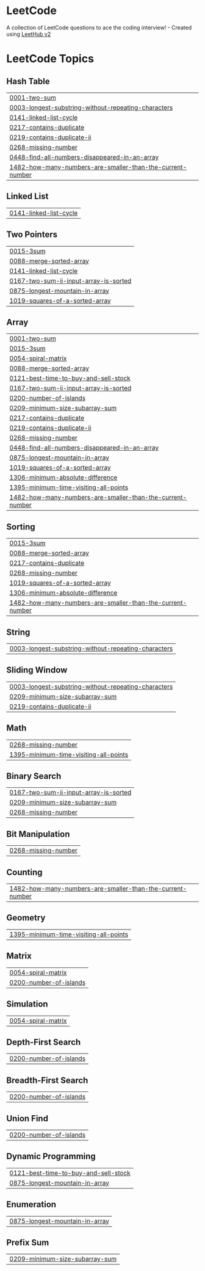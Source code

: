 # LeetCode
A collection of LeetCode questions to ace the coding interview! - Created using [LeetHub v2](https://github.com/arunbhardwaj/LeetHub-2.0)

<!---LeetCode Topics Start-->
# LeetCode Topics
## Hash Table
|  |
| ------- |
| [0001-two-sum](https://github.com/shahin-m-hashim/LeetCode/tree/master/0001-two-sum) |
| [0003-longest-substring-without-repeating-characters](https://github.com/shahin-m-hashim/LeetCode/tree/master/0003-longest-substring-without-repeating-characters) |
| [0141-linked-list-cycle](https://github.com/shahin-m-hashim/LeetCode/tree/master/0141-linked-list-cycle) |
| [0217-contains-duplicate](https://github.com/shahin-m-hashim/LeetCode/tree/master/0217-contains-duplicate) |
| [0219-contains-duplicate-ii](https://github.com/shahin-m-hashim/LeetCode/tree/master/0219-contains-duplicate-ii) |
| [0268-missing-number](https://github.com/shahin-m-hashim/LeetCode/tree/master/0268-missing-number) |
| [0448-find-all-numbers-disappeared-in-an-array](https://github.com/shahin-m-hashim/LeetCode/tree/master/0448-find-all-numbers-disappeared-in-an-array) |
| [1482-how-many-numbers-are-smaller-than-the-current-number](https://github.com/shahin-m-hashim/LeetCode/tree/master/1482-how-many-numbers-are-smaller-than-the-current-number) |
## Linked List
|  |
| ------- |
| [0141-linked-list-cycle](https://github.com/shahin-m-hashim/LeetCode/tree/master/0141-linked-list-cycle) |
## Two Pointers
|  |
| ------- |
| [0015-3sum](https://github.com/shahin-m-hashim/LeetCode/tree/master/0015-3sum) |
| [0088-merge-sorted-array](https://github.com/shahin-m-hashim/LeetCode/tree/master/0088-merge-sorted-array) |
| [0141-linked-list-cycle](https://github.com/shahin-m-hashim/LeetCode/tree/master/0141-linked-list-cycle) |
| [0167-two-sum-ii-input-array-is-sorted](https://github.com/shahin-m-hashim/LeetCode/tree/master/0167-two-sum-ii-input-array-is-sorted) |
| [0875-longest-mountain-in-array](https://github.com/shahin-m-hashim/LeetCode/tree/master/0875-longest-mountain-in-array) |
| [1019-squares-of-a-sorted-array](https://github.com/shahin-m-hashim/LeetCode/tree/master/1019-squares-of-a-sorted-array) |
## Array
|  |
| ------- |
| [0001-two-sum](https://github.com/shahin-m-hashim/LeetCode/tree/master/0001-two-sum) |
| [0015-3sum](https://github.com/shahin-m-hashim/LeetCode/tree/master/0015-3sum) |
| [0054-spiral-matrix](https://github.com/shahin-m-hashim/LeetCode/tree/master/0054-spiral-matrix) |
| [0088-merge-sorted-array](https://github.com/shahin-m-hashim/LeetCode/tree/master/0088-merge-sorted-array) |
| [0121-best-time-to-buy-and-sell-stock](https://github.com/shahin-m-hashim/LeetCode/tree/master/0121-best-time-to-buy-and-sell-stock) |
| [0167-two-sum-ii-input-array-is-sorted](https://github.com/shahin-m-hashim/LeetCode/tree/master/0167-two-sum-ii-input-array-is-sorted) |
| [0200-number-of-islands](https://github.com/shahin-m-hashim/LeetCode/tree/master/0200-number-of-islands) |
| [0209-minimum-size-subarray-sum](https://github.com/shahin-m-hashim/LeetCode/tree/master/0209-minimum-size-subarray-sum) |
| [0217-contains-duplicate](https://github.com/shahin-m-hashim/LeetCode/tree/master/0217-contains-duplicate) |
| [0219-contains-duplicate-ii](https://github.com/shahin-m-hashim/LeetCode/tree/master/0219-contains-duplicate-ii) |
| [0268-missing-number](https://github.com/shahin-m-hashim/LeetCode/tree/master/0268-missing-number) |
| [0448-find-all-numbers-disappeared-in-an-array](https://github.com/shahin-m-hashim/LeetCode/tree/master/0448-find-all-numbers-disappeared-in-an-array) |
| [0875-longest-mountain-in-array](https://github.com/shahin-m-hashim/LeetCode/tree/master/0875-longest-mountain-in-array) |
| [1019-squares-of-a-sorted-array](https://github.com/shahin-m-hashim/LeetCode/tree/master/1019-squares-of-a-sorted-array) |
| [1306-minimum-absolute-difference](https://github.com/shahin-m-hashim/LeetCode/tree/master/1306-minimum-absolute-difference) |
| [1395-minimum-time-visiting-all-points](https://github.com/shahin-m-hashim/LeetCode/tree/master/1395-minimum-time-visiting-all-points) |
| [1482-how-many-numbers-are-smaller-than-the-current-number](https://github.com/shahin-m-hashim/LeetCode/tree/master/1482-how-many-numbers-are-smaller-than-the-current-number) |
## Sorting
|  |
| ------- |
| [0015-3sum](https://github.com/shahin-m-hashim/LeetCode/tree/master/0015-3sum) |
| [0088-merge-sorted-array](https://github.com/shahin-m-hashim/LeetCode/tree/master/0088-merge-sorted-array) |
| [0217-contains-duplicate](https://github.com/shahin-m-hashim/LeetCode/tree/master/0217-contains-duplicate) |
| [0268-missing-number](https://github.com/shahin-m-hashim/LeetCode/tree/master/0268-missing-number) |
| [1019-squares-of-a-sorted-array](https://github.com/shahin-m-hashim/LeetCode/tree/master/1019-squares-of-a-sorted-array) |
| [1306-minimum-absolute-difference](https://github.com/shahin-m-hashim/LeetCode/tree/master/1306-minimum-absolute-difference) |
| [1482-how-many-numbers-are-smaller-than-the-current-number](https://github.com/shahin-m-hashim/LeetCode/tree/master/1482-how-many-numbers-are-smaller-than-the-current-number) |
## String
|  |
| ------- |
| [0003-longest-substring-without-repeating-characters](https://github.com/shahin-m-hashim/LeetCode/tree/master/0003-longest-substring-without-repeating-characters) |
## Sliding Window
|  |
| ------- |
| [0003-longest-substring-without-repeating-characters](https://github.com/shahin-m-hashim/LeetCode/tree/master/0003-longest-substring-without-repeating-characters) |
| [0209-minimum-size-subarray-sum](https://github.com/shahin-m-hashim/LeetCode/tree/master/0209-minimum-size-subarray-sum) |
| [0219-contains-duplicate-ii](https://github.com/shahin-m-hashim/LeetCode/tree/master/0219-contains-duplicate-ii) |
## Math
|  |
| ------- |
| [0268-missing-number](https://github.com/shahin-m-hashim/LeetCode/tree/master/0268-missing-number) |
| [1395-minimum-time-visiting-all-points](https://github.com/shahin-m-hashim/LeetCode/tree/master/1395-minimum-time-visiting-all-points) |
## Binary Search
|  |
| ------- |
| [0167-two-sum-ii-input-array-is-sorted](https://github.com/shahin-m-hashim/LeetCode/tree/master/0167-two-sum-ii-input-array-is-sorted) |
| [0209-minimum-size-subarray-sum](https://github.com/shahin-m-hashim/LeetCode/tree/master/0209-minimum-size-subarray-sum) |
| [0268-missing-number](https://github.com/shahin-m-hashim/LeetCode/tree/master/0268-missing-number) |
## Bit Manipulation
|  |
| ------- |
| [0268-missing-number](https://github.com/shahin-m-hashim/LeetCode/tree/master/0268-missing-number) |
## Counting
|  |
| ------- |
| [1482-how-many-numbers-are-smaller-than-the-current-number](https://github.com/shahin-m-hashim/LeetCode/tree/master/1482-how-many-numbers-are-smaller-than-the-current-number) |
## Geometry
|  |
| ------- |
| [1395-minimum-time-visiting-all-points](https://github.com/shahin-m-hashim/LeetCode/tree/master/1395-minimum-time-visiting-all-points) |
## Matrix
|  |
| ------- |
| [0054-spiral-matrix](https://github.com/shahin-m-hashim/LeetCode/tree/master/0054-spiral-matrix) |
| [0200-number-of-islands](https://github.com/shahin-m-hashim/LeetCode/tree/master/0200-number-of-islands) |
## Simulation
|  |
| ------- |
| [0054-spiral-matrix](https://github.com/shahin-m-hashim/LeetCode/tree/master/0054-spiral-matrix) |
## Depth-First Search
|  |
| ------- |
| [0200-number-of-islands](https://github.com/shahin-m-hashim/LeetCode/tree/master/0200-number-of-islands) |
## Breadth-First Search
|  |
| ------- |
| [0200-number-of-islands](https://github.com/shahin-m-hashim/LeetCode/tree/master/0200-number-of-islands) |
## Union Find
|  |
| ------- |
| [0200-number-of-islands](https://github.com/shahin-m-hashim/LeetCode/tree/master/0200-number-of-islands) |
## Dynamic Programming
|  |
| ------- |
| [0121-best-time-to-buy-and-sell-stock](https://github.com/shahin-m-hashim/LeetCode/tree/master/0121-best-time-to-buy-and-sell-stock) |
| [0875-longest-mountain-in-array](https://github.com/shahin-m-hashim/LeetCode/tree/master/0875-longest-mountain-in-array) |
## Enumeration
|  |
| ------- |
| [0875-longest-mountain-in-array](https://github.com/shahin-m-hashim/LeetCode/tree/master/0875-longest-mountain-in-array) |
## Prefix Sum
|  |
| ------- |
| [0209-minimum-size-subarray-sum](https://github.com/shahin-m-hashim/LeetCode/tree/master/0209-minimum-size-subarray-sum) |
<!---LeetCode Topics End-->